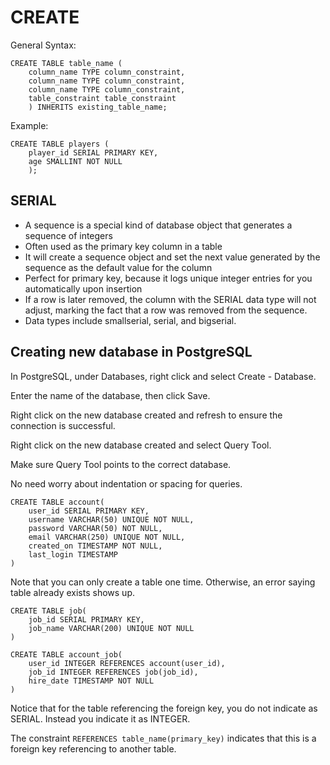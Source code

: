 # CREATE

General Syntax:
```
CREATE TABLE table_name (
	column_name TYPE column_constraint,
	column_name TYPE column_constraint,
	column_name TYPE column_constraint,
	table_constraint table_constraint
	) INHERITS existing_table_name;
```

Example:
```
CREATE TABLE players (
	player_id SERIAL PRIMARY KEY,
	age SMALLINT NOT NULL
	);
```

## SERIAL

* A sequence is a special kind of database object that generates a sequence of integers
* Often used as the primary key column in a table
* It will create a sequence object and set the next value generated by the sequence as the default value for the column
* Perfect for primary key, because it logs unique integer entries for you automatically upon insertion
* If a row is later removed, the column with the SERIAL data type will not adjust, marking the fact that a row was removed from the sequence.
* Data types include smallserial, serial, and bigserial.


## Creating new database in PostgreSQL

In PostgreSQL, under Databases, right click and select Create - Database.

Enter the name of the database, then click Save.

Right click on the new database created and refresh to ensure the connection is successful.

Right click on the new database created and select Query Tool.

Make sure Query Tool points to the correct database.


No need worry about indentation or spacing for queries.


```
CREATE TABLE account(
    user_id SERIAL PRIMARY KEY,
    username VARCHAR(50) UNIQUE NOT NULL,
    password VARCHAR(50) NOT NULL,
    email VARCHAR(250) UNIQUE NOT NULL,
    created_on TIMESTAMP NOT NULL,
    last_login TIMESTAMP
)
```

Note that you can only create a table one time. Otherwise, an error saying table already exists shows up.

```
CREATE TABLE job(
    job_id SERIAL PRIMARY KEY,
    job_name VARCHAR(200) UNIQUE NOT NULL
)
```

```
CREATE TABLE account_job(
    user_id INTEGER REFERENCES account(user_id),
    job_id INTEGER REFERENCES job(job_id),
    hire_date TIMESTAMP NOT NULL
)
```

Notice that for the table referencing the foreign key, you do not indicate as SERIAL. Instead you indicate it as INTEGER.

The constraint `REFERENCES table_name(primary_key)` indicates that this is a foreign key referencing to another table.
